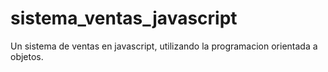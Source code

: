 # sistema_ventas_javascript
Un sistema de ventas en javascript, utilizando la programacion orientada a objetos.